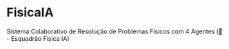 # FisicaIA
Sistema Colaborativo de Resolução de Problemas Físicos com 4 Agentes (🤖 - Esquadrão Física IA)
